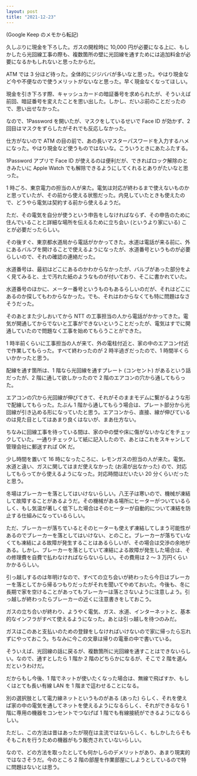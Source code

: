 ```yaml
---
layout: post
title: "2021-12-23"
---
```


(Google Keep のメモから転記)

久しぶりに現金を下ろした。ガスの開栓時に 10,000 円が必要になる上に、もしかしたら光回線工事の際も、複数箇所の壁に光回線を通すためには追加料金が必要になるかもしれないと思ったからだ。

ATM では 3 分ほど待った。全体的にジジババが多いなと思った。やはり現金など今や不便なので使うメリットがないなと思った。早く現金なくなってほしい。

現金を引き下ろす際、キャッシュカードの暗証番号を求められたが、そういえば前回、暗証番号を変えたことを思い出した。しかし、だいぶ前のことだったので、思い出せなかった。

なので、1Password を開いたが、マスクをしているせいで Face ID が効かず、2 回目はマスクをずらしたがそれでも反応しなかった。

仕方がないので ATM の目の前で、あの長いマスターパスワードを入力するハメになった。やはり現金など使うものではないな。こういうときにあたふたする。

1Password アプリで Face ID が使えるのは便利だが、できればロック解除のときみたいに Apple Watch でも解除できるようにしてくれるとありがたいなと思った。

1 時ごろ、東京電力の担当の人が来た。電気は対応が終わるまで使えないものかと思っていたが、その前から使える状態だった。内見していたときも使えたので、どうやら電気は契約する前から使えるようだ。

ただ、その電気を自分が使うという申告をしなければならず、その申告のために住んでいることと詳細な場所を伝えるために立ち会い (というより家にいる) ことが必要だったらしい。

その後すぐ、東京都水道局から電話がかかってきた。水道は電話が来る前に、外にあるバルブを開けることで使えるようになったが、水道番号というものが必要らしいので、それの確認の連絡だった。

水道番号は、最初はどこにあるのかわからなかったが、バルブがあった部分をよく見てみると、土で汚れた紙のようなものが付いており、そこに書かれていた。

水道番号のほかに、メーター番号というものもあるらしいのだが、それはどこにあるのか探してもわからなかった。でも、それはわからなくても特に問題はなさそうだった。

そのあとまた少しおいてから NTT の工事担当の人から電話がかかってきた。電気が開通してからでないと工事ができないということだったが、電気はすでに開通していたので問題なく工事を始めてもらうことができた。

1 時半前くらいに工事担当の人が来て、外の電柱付近と、家の中のエアコン付近で作業してもらった。すべて終わったのが 2 時半過ぎだったので、1 時間半くらいかかったと思う。

配線を通す箇所は、1 階なら光回線を通すプレート (コンセント) があるという話だったが、2 階に通して欲しかったので 2 階のエアコンの穴から通してもらった。

エアコンの穴から光回線が伸びてきて、それがそのままモデムに繋がるような形で配線してもらった。たぶん 1 階から通してもらう場合は、プレート部分から光回線が引き込める形になっていたと思う。エアコンから、直接、線が伸びているのは見た目としてはあまり良くはないが、まあ仕方ない。

ちなみに回線工事を待っている間は、家の中の壁や床に傷がないかなどをチェックしていた。一通りチェックして紙に記入したので、あとはこれをスキャンして管理会社に郵送すれば OK だ。

少し時間を置いて 16 時になったころに、レモンガスの担当の人が来た。電気、水道と違い、ガスに関してはまだ使えなかった (お湯が出なかった) ので、対応してもらってから使えるようになった。対応時間はだいたい 20 分くらいだったと思う。

冬場はブレーカーを落としてはいけないらしい。八王子は寒いので、機械が凍結して故障することがあるようだ。その機械がある場所にヒーターがついているらしく、もし気温が著しく低下した場合はそのヒーターが自動的について凍結を防止する仕組みになっているらしい。

ただ、ブレーカーが落ちているとそのヒーターも使えず凍結してしまう可能性があるのでブレーカーを落としてはいけない、とのこと。ブレーカーが落ちていなくても凍結による故障が発生することはあるらしいが、その場合は交渉の余地がある。しかし、ブレーカーを落としていて凍結による故障が発生した場合は、その修理費を自費で払わなければならないらしい。その費用は 2 〜 3 万円くらいかかるらしい。

引っ越しするのは年明けなので、すべての立ち会いが終わったら今日はブレーカーを落としてから帰るつもりだったがそれを聞いてやめておいた。今後も、冬に長期で家を空けることがあってもブレーカーは落とさないように注意しよう。引っ越しが終わったらブレーカーの近くに注意書きをしておこう。

ガスの立ち合いが終わり、ようやく電気、ガス、水道、インターネットと、基本的なインフラがすべて使えるようになった。あとは引っ越しを待つのみだ。

ガスはこのあと支払いのための登録をしなければいけないので家に帰ったら忘れずにやっておこう。ちなみに今この文章は帰りの電車の中で書いている。

そういえば、光回線の話に戻るが、複数箇所に光回線を通すことはできないらしい。なので、通すとしたら 1 階か 2 階のどちらかになるが、そこで 2 階を選んだというわけだ。

だからもし今後、1 階でネットが使いたくなった場合は、無線で飛ばすか、もしくはとても長い有線 LAN を 1 階まで這わせることになる。

別の選択肢として電力線ネットというものがある (あった) らしく、それを使えば家の中の電気を通してネットを使えるようになるらしく、それができるなら 1 階に専用の機器をコンセントでつなげば 1 階でも有線接続ができるようになるらしい。

ただし、この方法は昔はあったが現在は主流ではないらしく、もしかしたらそもそもこれを行うための機器がもう販売されていないらしい。

なので、どの方法を取ったとしても何かしらのデメリットがあり、あまり現実的ではなさそうだ。今のところ 2 階の部屋を作業部屋にしようとしているので特に問題はないとは思う。